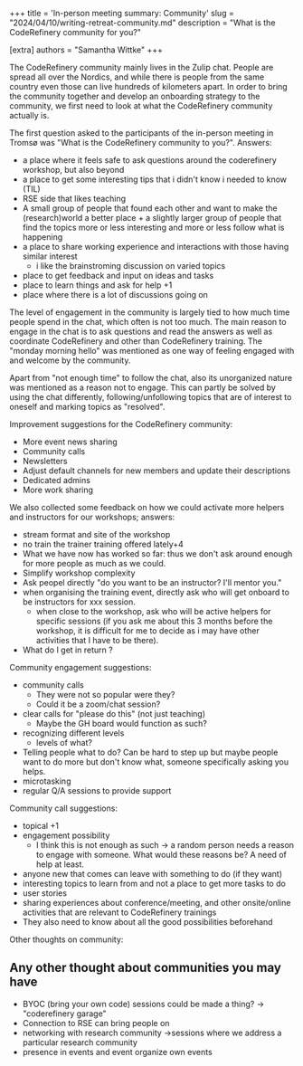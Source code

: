 +++
title = 'In-person meeting summary: Community'
slug = "2024/04/10/writing-retreat-community.md"
description = "What is the CodeRefinery community for you?"

[extra]
authors = "Samantha Wittke"
+++

The CodeRefinery community mainly lives in the Zulip chat. People are spread all over the Nordics, 
and while there is people from the same country even those can live hundreds of kilometers apart.
In order to bring the community together and develop an onboarding strategy to the community, we first need to look at what the CodeRefinery community actually is. 

The first question asked to the participants of the in-person meeting in Tromsø was "What is the CodeRefinery community to you?".
Answers:
- a place where it feels safe to ask questions around the coderefinery workshop, but also beyond
- a place to get some interesting tips that i didn't know i needed to know (TIL)
- RSE side that likes teaching
- A small group of people that found each other and want to make the (research)world a better place + a slightly larger group of people that find the topics more or less interesting and more or less follow what is happening
- a place to share working experience and interactions with those having similar interest 
    - i like the brainstroming discussion on varied topics
- place to get feedback and input on ideas and tasks
- place to learn things and ask for help +1
- place where there is a lot of discussions going on

The level of engagement in the community is largely tied to how much time people spend in the chat, which often is not too much. 
The main reason to engage in the chat is to ask questions and read the answers as well as coordinate CodeRefinery and other than CodeRefinery training. 
The "monday morning hello" was mentioned as one way of feeling engaged with and welcome by the community. 

Apart from "not enough time" to follow the chat, also its unorganized nature was mentioned as a reason not to engage.
This can partly be solved by using the chat differently, following/unfollowing topics that are of interest to oneself and marking topics as "resolved".

Improvement suggestions for the CodeRefinery community: 
- More event news sharing
- Community calls
- Newsletters
- Adjust default channels for new members and update their descriptions
- Dedicated admins
- More work sharing

We also collected some feedback on how we could activate more helpers and instructors for our workshops; answers:
- stream format and site of the workshop
- no train the trainer training offered lately+4
- What we have now has worked so far: thus we don't ask around enough for more people as much as we could.
- Simplify workshop complexity
- Ask peopel directly "do you want to be an instructor?  I'll mentor you."
- when organising the training event, directly ask who will get onboard to be instructors for xxx session.
    - when close to the workshop, ask who will be active helpers for specific sessions (if you ask me about this 3 months before the workshop, it is difficult for me to decide as i may have other activities that I have to be there).
- What do I get in return ?

Community engagement suggestions:
- community calls
  - They were not so popular were they?
  - Could it be a zoom/chat session?
- clear calls for "please do this" (not just teaching)
  - Maybe the GH board would function as such?
- recognizing different levels
  - levels of what?
- Telling people what to do?  Can be hard to step up but maybe people want to do more but don't know what, someone specifically asking you helps.
- microtasking
- regular Q/A sessions to provide support

Community call suggestions: 
- topical +1
- engagement possibility
  - I think this is not enough as such -> a random person needs a reason to engage with someone. What would these reasons be? A need of help at least.
- anyone new that comes can leave with something to do (if they want)
- interesting topics to learn from and not a place to get more tasks to do
- user stories
- sharing experiences about conference/meeting, and other onsite/online activities that are relevant to CodeRefinery trainings
- They also need to know about all the good possibilities beforehand

Other thoughts on community: 
## Any other thought about communities you may have 

- BYOC (bring your own code) sessions could be made a thing? -> "coderefinery garage"
- Connection to RSE can bring people on
- networking with research community ->sessions where we address a particular research community
- presence in events and event organize own events 
